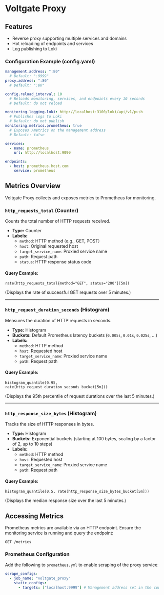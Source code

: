 # Voltgate Proxy

## Features
- Reverse proxy supporting multiple services and domains
- Hot reloading of endpoints and services
- Log publishing to Loki

### Configuration Example (config.yaml)
```yaml
management.address: ":80"
  # Default: ":9999"
proxy.address: ":80"
  # Default: ":80"

config.reload_interval: 10
  # Reloads monitoring, services, and endpoints every 10 seconds
  # Default: do not reload

monitoring.logging.loki: http://localhost:3100/loki/api/v1/push
  # Publishes logs to Loki
  # Default: do not publish
monitoring.metrics.prometheus: true
  # Exposes /metrics on the management address
  # Default: false

services:
  - name: prometheus
    url: http://localhost:9090

endpoints:
  - host: prometheus.host.com
    service: prometheus
```

## Metrics Overview
Voltgate Proxy collects and exposes metrics to Prometheus for monitoring.

### `http_requests_total` (Counter)
Counts the total number of HTTP requests received.

- **Type:** Counter
- **Labels:**
    - `method`: HTTP method (e.g., GET, POST)
    - `host`: Original requested host
    - `target_service_name`: Proxied service name
    - `path`: Request path
    - `status`: HTTP response status code

#### Query Example:
```promql
rate(http_requests_total{method="GET", status="200"}[5m])
```
(Displays the rate of successful GET requests over 5 minutes.)

---
### `http_request_duration_seconds` (Histogram)
Measures the duration of HTTP requests in seconds.

- **Type:** Histogram
- **Buckets:** Default Prometheus latency buckets (`0.005s`, `0.01s`, `0.025s`, ...)
- **Labels:**
    - `method`: HTTP method
    - `host`: Requested host
    - `target_service_name`: Proxied service name
    - `path`: Request path

#### Query Example:
```promql
histogram_quantile(0.95, rate(http_request_duration_seconds_bucket[5m]))
```
(Displays the 95th percentile of request durations over the last 5 minutes.)

---
### `http_response_size_bytes` (Histogram)
Tracks the size of HTTP responses in bytes.

- **Type:** Histogram
- **Buckets:** Exponential buckets (starting at 100 bytes, scaling by a factor of 2, up to 10 steps)
- **Labels:**
    - `method`: HTTP method
    - `host`: Requested host
    - `target_service_name`: Proxied service name
    - `path`: Request path

#### Query Example:
```promql
histogram_quantile(0.5, rate(http_response_size_bytes_bucket[5m]))
```
(Displays the median response size over the last 5 minutes.)

## Accessing Metrics
Prometheus metrics are available via an HTTP endpoint. Ensure the monitoring service is running and query the endpoint:

```
GET /metrics
```

### Prometheus Configuration
Add the following to `prometheus.yml` to enable scraping of the proxy service:
```yaml
scrape_configs:
  - job_name: "voltgate_proxy"
    static_configs:
      - targets: ["localhost:9999"] # Management address set in the configuration
```

